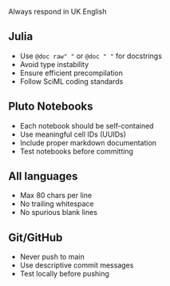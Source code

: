 Always respond in UK English

## Julia
- Use `@doc raw" "` or `@doc " "` for docstrings
- Avoid type instability
- Ensure efficient precompilation
- Follow SciML coding standards

## Pluto Notebooks
- Each notebook should be self-contained
- Use meaningful cell IDs (UUIDs)
- Include proper markdown documentation
- Test notebooks before committing

## All languages
- Max 80 chars per line
- No trailing whitespace
- No spurious blank lines

## Git/GitHub
- Never push to main
- Use descriptive commit messages
- Test locally before pushing